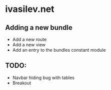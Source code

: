 # ivasilev.net

## Adding a new bundle

* Add a new route
* Add a new view
* Add an entry to the bundles constant module

## TODO:

* Navbar hiding bug with tables
* Breakout
